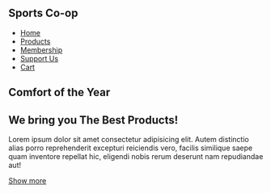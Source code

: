 <!DOCTYPE html>
<html lang="en">
<head>
  <meta charset="UTF-8">
  <meta name="viewport" content="width=device-width, initial-scale=1.0">
  <meta http-equiv="X-UA-Compatible" content="ie=edge">
  <title>E-sports</title>
  <link rel="stylesheet" href="style.css">
</head>
<body>
  <nav class="navbar">
    <div class="container">
      <h2>Sports Co-op</h2>
      <ul class="nav">
        <li><a href="#">Home</a></li>
        <li><a href="#">Products</a></li>
        <li><a href="#">Membership</a></li>
        <li><a href="#">Support Us</a></li>
        <li><a href="#" class="cart">Cart</a></li>
      </ul>
    </div>
  </nav>
  <section class="main">
    <div class="main-container">
      <div>
        <h2>Comfort of the Year</h2>
        <h1>We bring you The Best Products!</h1>
        <p>Lorem ipsum dolor sit amet consectetur adipisicing elit. Autem distinctio alias porro reprehenderit excepturi reiciendis vero, facilis similique saepe quam inventore repellat hic, eligendi nobis rerum deserunt nam repudiandae aut!</p>
        <a href="#" class="btn main-btn">Show more</a>
      </div>
      <img src="images/3.png" alt="">
    </div>
  </section>

  <!-- <section class="secondary">
    <div class="second-container">
      <div class="overlay"></div>
      <img src="images/7.jpg" alt="">
      <div class="content">
          <h1>Our Flagship product</h1>
          <h3>Check it out on <strong>Products</strong></h3>
          <p>Lorem ipsum, dolor sit amet consectetur adipisicing elit. Totam quasi eius officia vero quidem debitis. Incidunt praesentium repudiandae officia voluptatem nesciunt earum. Facilis doloremque nihil eum ratione quod voluptatibus eligendi!</p>
          <a href="#" class="show">Show More</a>
          <a href="#" class="check">Checkout</a>
      </div>
    </div>
  </section> -->
</body>
</html>
